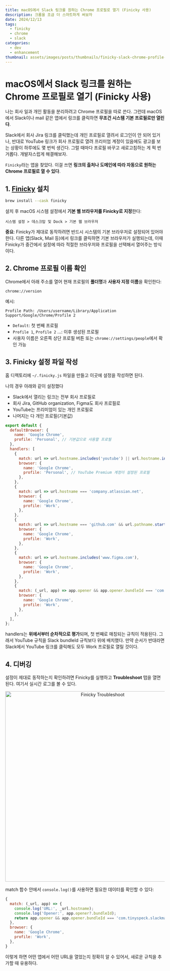 ```yaml
---
title: macOS에서 Slack 링크를 원하는 Chrome 프로필로 열기 (Finicky 사용)
description: 크롬을 조금 더 스마트하게 써보자
date: 2024/12/13
tags:
  - finicky
  - chrome
  - slack
categories:
  - dev
  - enhancement
thumbnail: assets/images/posts/thumbnails/finicky-slack-chrome-profile-guide.png
---
```


# macOS에서 Slack 링크를 원하는 Chrome 프로필로 열기 (Finicky 사용)

나는 회사 일과 개인 활동을 분리하려고 Chrome 프로필을 따로 쓴다. 그런데 macOS에서 Slack이나 mail 같은 앱에서 링크를 클릭하면 **무조건 시스템 기본 프로필로만 열린다**.

Slack에서 회사 Jira 링크를 클릭했는데 개인 프로필로 열려서 로그인이 안 되어 있거나, 반대로 YouTube 링크가 회사 프로필로 열려 프리미엄 계정이 있음에도 광고를 보는 상황이 하루에도 몇 번씩 생긴다. 그럴 때마다 프로필 바꾸고 새로고침하는 게 퍽 번거롭다. 개발자스럽게 해결해보자.

`Finicky`라는 앱을 찾았다. 이걸 쓰면 **링크의 출처나 도메인에 따라 자동으로 원하는 Chrome 프로필로 열 수 있다**.

## 1. [Finicky](https://github.com/johnste/finicky) 설치

```bash
brew install --cask finicky
```

설치 후 macOS 시스템 설정에서 **기본 웹 브라우저를 Finicky로 지정**한다:

```
시스템 설정 > 데스크탑 및 Dock > 기본 웹 브라우저
```

**중요**: Finicky가 제대로 동작하려면 반드시 시스템의 기본 브라우저로 설정되어 있어야 한다. 다른 앱(Slack, Mail 등)에서 링크를 클릭하면 기본 브라우저가 실행되는데, 이때 Finicky가 중간에서 설정에 따라 적절한 브라우저와 프로필을 선택해서 열어주는 방식이다.

## 2. Chrome 프로필 이름 확인

Chrome에서 아래 주소를 열어 현재 프로필의 **폴더명**과 **사용자 지정 이름**을 확인한다:

```
chrome://version
```

예시:

```
Profile Path: /Users/username/Library/Application Support/Google/Chrome/Profile 2
```

- `Default`: 첫 번째 프로필
- `Profile 1`, `Profile 2` ...: 이후 생성된 프로필
- 사용자 이름은 오른쪽 상단 프로필 버튼 또는 `chrome://settings/people`에서 확인 가능

## 3. Finicky 설정 파일 작성

홈 디렉토리에 `~/.finicky.js` 파일을 만들고 이곳에 설정을 작성하면 된다.

나의 경우 아래와 같이 설정했다

- Slack에서 열리는 링크는 전부 회사 프로필로
- 회사 Jira, GitHub organization, Figma도 회사 프로필로
- YouTube는 프리미엄이 있는 개인 프로필로
- 나머지는 다 개인 프로필(기본값)

```javascript
export default {
  defaultBrowser: {
    name: 'Google Chrome',
    profile: 'Personal', // 기본값으로 사용할 프로필
  },
  handlers: [
    {
      match: url => url.hostname.includes('youtube') || url.hostname.includes('youtu.be'),
      browser: {
        name: 'Google Chrome',
        profile: 'Personal', // YouTube Premium 계정이 설정된 프로필
      },
    },
    {
      match: url => url.hostname === 'company.atlassian.net',
      browser: {
        name: 'Google Chrome',
        profile: 'Work',
      },
    },
    {
      match: url => url.hostname === 'github.com' && url.pathname.startsWith('/company-org'),
      browser: {
        name: 'Google Chrome',
        profile: 'Work',
      },
    },
    {
      match: url => url.hostname.includes('www.figma.com'),
      browser: {
        name: 'Google Chrome',
        profile: 'Work',
      },
    },
    {
      match: (_url, app) => app.opener && app.opener.bundleId === 'com.tinyspeck.slackmacgap',
      browser: {
        name: 'Google Chrome',
        profile: 'Work',
      },
    },
  ],
};
```

handlers는 **위에서부터 순차적으로 평가**되며, 첫 번째로 매칭되는 규칙이 적용된다. 그래서 YouTube 규칙을 Slack bundleId 규칙보다 위에 배치했다. 만약 순서가 반대라면 Slack에서 YouTube 링크를 클릭해도 모두 Work 프로필로 열릴 것이다.

## 4. 디버깅

설정이 제대로 동작하는지 확인하려면 Finicky를 실행하고 **Troubleshoot** 탭을 열면 된다. 여기서 실시간 로그를 볼 수 있다.

<div style="text-align: center;">
  <img src="/assets/images/posts/finicky-slack-chrome-profile-guide/finicky-debug.png" alt="Finicky Troubleshoot" width="600" />
</div>

match 함수 안에서 `console.log()`를 사용하면 필요한 데이터를 확인할 수 있다:

```javascript
{
  match: (_url, app) => {
    console.log('URL:', _url.hostname);
    console.log('Opener:', app.opener?.bundleId);
    return app.opener && app.opener.bundleId === 'com.tinyspeck.slackmacgap';
  },
  browser: {
    name: 'Google Chrome',
    profile: 'Work',
  },
}
```

이렇게 하면 어떤 앱에서 어떤 URL을 열었는지 정확히 알 수 있어서, 새로운 규칙을 추가할 때 유용하다.
